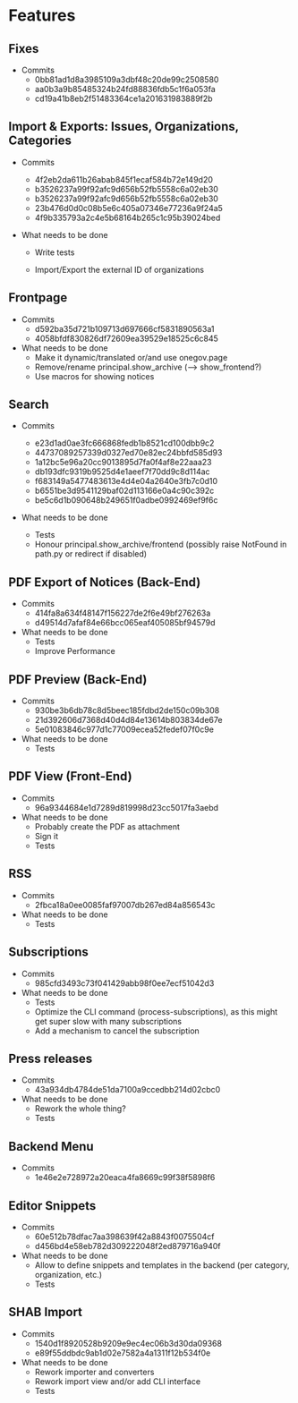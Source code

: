 # Features

## Fixes

- Commits
  - 0bb81ad1d8a3985109a3dbf48c20de99c2508580
  - aa0b3a9b85485324b24fd88836fdb5c1f6a053fa
  - cd19a41b8eb2f51483364ce1a201631983889f2b

## Import & Exports: Issues, Organizations, Categories

- Commits

  - 4f2eb2da611b26abab845f1ecaf584b72e149d20
  - b3526237a99f92afc9d656b52fb5558c6a02eb30
  - b3526237a99f92afc9d656b52fb5558c6a02eb30
  - 23b476d0d0c08b5e6c405a07346e77236a9f24a5
  - 4f9b335793a2c4e5b68164b265c1c95b39024bed

- What needs to be done

  - Write tests

  - Import/Export the external ID of organizations

## Frontpage

- Commits
  - d592ba35d721b109713d697666cf5831890563a1
  - 4058bfdf830826df72609ea39529e18525c6c845
- What needs to be done
  - Make it dynamic/translated or/and use onegov.page
  - Remove/rename principal.show_archive (--> show_frontend?)
  - Use macros for showing notices

## Search

- Commits
  - e23d1ad0ae3fc666868fedb1b8521cd100dbb9c2
  - 44737089257339d0327ed70e82ec24bbfd585d93
  - 1a12bc5e96a20cc9013895d7fa0f4af8e22aaa23
  - db193dfc9319b9525d4e1aeef7f70dd9c8d114ac
  - f683149a5477483613e4d4e04a2640e3fb7c0d10
  - b6551be3d9541129baf02d113166e0a4c90c392c
  - be5c6d1b090648b249651f0adbe0992469ef9f6c

- What needs to be done
  - Tests
  - Honour principal.show_archive/frontend (possibly raise NotFound in path.py or redirect if disabled)

## PDF Export of Notices (Back-End)

- Commits
  - 414fa8a634f48147f156227de2f6e49bf276263a
  - d49514d7afaf84e66bcc065eaf405085bf94579d
- What needs to be done
  - Tests
  - Improve Performance

## PDF Preview (Back-End)

- Commits
  - 930be3b6db78c8d5beec185fdbd2de150c09b308
  - 21d392606d7368d40d4d84e13614b803834de67e
  - 5e01083846c977d1c77009ecea52fedef07f0c9e
- What needs to be done
  - Tests

## PDF View (Front-End)

- Commits
  - 96a9344684e1d7289d819998d23cc5017fa3aebd
- What needs to be done
  - Probably create the PDF as attachment
  - Sign it
  - Tests

## RSS

- Commits
  - 2fbca18a0ee0085faf97007db267ed84a856543c
- What needs to be done
  - Tests

## Subscriptions

- Commits
  - 985cfd3493c73f041429abb98f0ee7ecf51042d3
- What needs to be done
  - Tests
  - Optimize the CLI command (process-subscriptions), as this might get super slow with many subscriptions
  - Add a mechanism to cancel the subscription

## Press releases

- Commits
  - 43a934db4784de51da7100a9ccedbb214d02cbc0
- What needs to be done
  - Rework the whole thing?
  - Tests

## Backend Menu

- Commits
  - 1e46e2e728972a20eaca4fa8669c99f38f5898f6


## Editor Snippets

- Commits
  - 60e512b78dfac7aa398639f42a8843f0075504cf
  - d456bd4e58eb782d309222048f2ed879716a940f
- What needs to be done
  - Allow to define snippets and templates in the backend (per category, organization, etc.)
  - Tests


## SHAB Import

- Commits
    - 1540d1f8920528b9209e9ec4ec06b3d30da09368
    - e89f55ddbdc9ab1d02e7582a4a1311f12b534f0e
- What needs to be done
    - Rework importer and converters
    - Rework import view and/or add CLI interface
    - Tests
